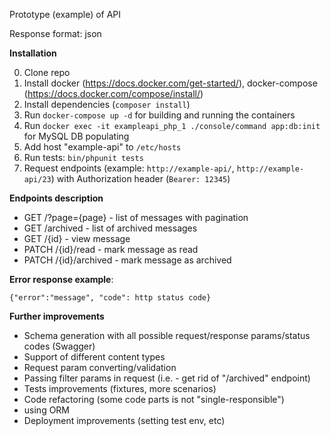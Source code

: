 Prototype (example) of API

Response format: json

**Installation**

0. Clone repo
1. Install docker (https://docs.docker.com/get-started/), docker-compose (https://docs.docker.com/compose/install/)
5. Install dependencies (`composer install`)
2. Run `docker-compose up -d` for building and running the containers
3. Run `docker exec -it exampleapi_php_1 ./console/command app:db:init` for MySQL DB populating
4. Add host "example-api" to `/etc/hosts`
6. Run tests: `bin/phpunit tests`
7. Request endpoints (example: `http://example-api/`, `http://example-api/23`) with Authorization header (`Bearer: 12345`)

**Endpoints description**
* GET /?page={page} - list of messages with pagination
* GET /archived - list of archived messages
* GET /{id} - view message
* PATCH /{id}/read - mark message as read
* PATCH /{id}/archived - mark message as archived

**Error response example**:

`{"error":"message", "code": http status code}`

**Further improvements**
* Schema generation with all possible request/response params/status codes (Swagger)
* Support of different content types
* Request param converting/validation
* Passing filter params in request (i.e. - get rid of "/archived" endpoint)
* Tests improvements (fixtures, more scenarios)
* Code refactoring (some code parts is not "single-responsible")
* using ORM
* Deployment improvements (setting test env, etc)
